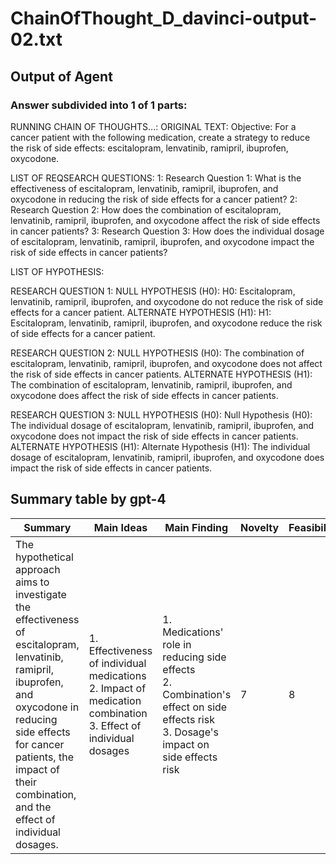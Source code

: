 # ChainOfThought_D_davinci-output-02.txt
## Output of Agent
### Answer subdivided into 1 of 1 parts:
RUNNING CHAIN OF THOUGHTS...:
ORIGINAL TEXT:
Objective: For a cancer patient with the following medication, create a strategy to reduce the risk of side effects: escitalopram, lenvatinib, ramipril, ibuprofen, oxycodone. 


LIST OF REQSEARCH QUESTIONS:
1: Research Question 1: What is the effectiveness of escitalopram, lenvatinib, ramipril, ibuprofen, and oxycodone in reducing the risk of side effects for a cancer patient?
2: Research Question 2: How does the combination of escitalopram, lenvatinib, ramipril, ibuprofen, and oxycodone affect the risk of side effects in cancer patients?
3: Research Question 3: How does the individual dosage of escitalopram, lenvatinib, ramipril, ibuprofen, and oxycodone impact the risk of side effects in cancer patients?

LIST OF HYPOTHESIS:

RESEARCH QUESTION 1:
NULL HYPOTHESIS (H0): H0: Escitalopram, lenvatinib, ramipril, ibuprofen, and oxycodone do not reduce the risk of side effects for a cancer patient.
ALTERNATE HYPOTHESIS (H1): H1: Escitalopram, lenvatinib, ramipril, ibuprofen, and oxycodone reduce the risk of side effects for a cancer patient.

RESEARCH QUESTION 2:
NULL HYPOTHESIS (H0): The combination of escitalopram, lenvatinib, ramipril, ibuprofen, and oxycodone does not affect the risk of side effects in cancer patients.
ALTERNATE HYPOTHESIS (H1): The combination of escitalopram, lenvatinib, ramipril, ibuprofen, and oxycodone does affect the risk of side effects in cancer patients.

RESEARCH QUESTION 3:
NULL HYPOTHESIS (H0): Null Hypothesis (H0): The individual dosage of escitalopram, lenvatinib, ramipril, ibuprofen, and oxycodone does not impact the risk of side effects in cancer patients.
ALTERNATE HYPOTHESIS (H1): Alternate Hypothesis (H1): The individual dosage of escitalopram, lenvatinib, ramipril, ibuprofen, and oxycodone does impact the risk of side effects in cancer patients.

## Summary table by gpt-4
| Summary | Main Ideas | Main Finding | Novelty | Feasibility | Correctness |
|---------|------------|--------------|---------|-------------|-------------|
| The hypothetical approach aims to investigate the effectiveness of escitalopram, lenvatinib, ramipril, ibuprofen, and oxycodone in reducing side effects for cancer patients, the impact of their combination, and the effect of individual dosages. | 1. Effectiveness of individual medications<br>2. Impact of medication combination<br>3. Effect of individual dosages | 1. Medications' role in reducing side effects<br>2. Combination's effect on side effects risk<br>3. Dosage's impact on side effects risk | 7 | 8 | 8 |

